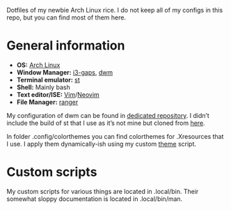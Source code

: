 Dotfiles of my newbie Arch Linux rice. I do not keep all of my configs
in this repo, but you can find most of them here.

General information
===================

-   **OS:** [Arch Linux](https://www.archlinux.org/)
-   **Window Manager:** [i3-gaps](https://github.com/Airblader/i3),
    [dwm](https://dwm.suckless.org/)
-   **Terminal emulator:** [st](https://st.suckless.org/)
-   **Shell:** Mainly bash
-   **Text editor/ISE:**
    [Vim](https://www.vim.org/)/[Neovim](https://neovim.io/)
-   **File Manager:** [ranger](https://github.com/ranger/ranger)

My configuration of dwm can be found in [dedicated
repository](https://github.com/jakubguzek/dwm). I didn’t include the
build of st that I use as it’s not mine but cloned from
[here](https://github.com/LukeSmithxyz/st).

In folder .config/colorthemes you can find colorthemes for .Xresources
that I use. I apply them dynamically-ish using my custom
[theme](https://github.com/jakubguzek/arch.dotfiles/blob/master/.local/bin/theme)
script.

Custom scripts
==============

My custom scripts for various things are located in .local/bin. Their
somewhat sloppy documentation is located in .local/bin/man.
